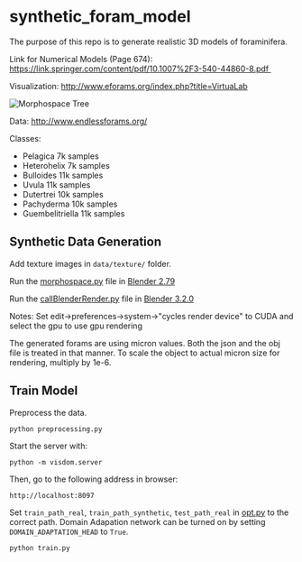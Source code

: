 # synthetic_foram_model
The purpose of this repo is to generate realistic 3D models of foraminifera.

Link for Numerical Models (Page 674):
https://link.springer.com/content/pdf/10.1007%2F3-540-44860-8.pdf 

Visualization:
http://www.eforams.org/index.php?title=VirtuaLab

![Morphospace Tree](http://www.eforams.org/img_auth.php/1/10/Morphotree02a.jpg)

Data: http://www.endlessforams.org/

Classes:
- Pelagica 7k samples
- Heterohelix 7k samples  
- Bulloides 11k samples 
- Uvula 11k samples
- Dutertrei 10k samples  
- Pachyderma 10k samples
- Guembelitriella 11k samples

## Synthetic Data Generation

Add texture images in ```data/texture/``` folder.

Run the [morphospace.py](render/morphospace.py) file in [Blender 2.79][1] 

Run the [callBlenderRender.py](render/callBlenderRender.py) file in [Blender 3.2.0][2]

Notes: Set edit->preferences->system->"cycles render device" to CUDA and select the gpu to use gpu rendering

The generated forams are using micron values. Both the json and the obj file is treated in that manner. To scale the object to actual micron size for rendering, multiply by 1e-6.

## Train Model

Preprocess the data.

```python preprocessing.py```

Start the server with:

```python -m visdom.server```

Then, go to the following address in browser:

```http://localhost:8097```

Set ```train_path_real```, ```train_path_synthetic```, ```test_path_real``` in [opt.py](model/opt.py) to the correct path.
Domain Adapation network can be turned on by setting  ```DOMAIN_ADAPTATION_HEAD``` to ```True```.

```python train.py```


[1]: https://download.blender.org/release/Blender2.79/
[2]: https://download.blender.org/release/Blender3.2/
